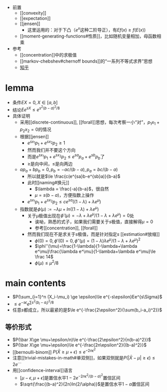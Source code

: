 - 前置
  - [[convexity]]
  - [[expectation]]
  - [[jensen]]
    - 这里运用的：对于下凸（$e^x$这种二阶导正），有$Ef(x)\ge f(E(x))$
  - [[moment-generating-functions#性质]]，比如随机变量相加，母函数相乘
- 参考
  - [[concentration]]中的求极值
  - [[markov-chebshev#chernoff bounds]]的“一系列不等式求界”思想
  - [知乎](https://zhuanlan.zhihu.com/p/573151917)
# lemma
- 条件$EX=0,X\in [a,b]$
- 结论$Ee^{sX}\le e^{s^2(b-a)^2/8}$
- 具体证明
  - 采用[[discrete-continuous]], [[forall]]思想，每次考察一小“对”，$p_1x_1+p_2x_2=0$的情况
  - 根据[[jensen]]
    - $e^{sx_1}p_1+e^{sx_2}p_2\ge 1$
    - 然而我们并不要这个方向
    - 而是$e^{sx_1}p_1+e^{sx_2}p_2\le e^{sa}p_a+e^{sb}p_b$了
    - $\ge$是向中间，$\le$是向两边
  - $ap_a+bp_b=0,p_b=-ac/(b-a),p_a=bc/(b-a)$
    - 所以就是$\le \frac{c(e^{sa}b-e^{sb}a)}{b-a}$
    - 此时[[naming#换元]]
      - $\lambda = \frac{-a}{b-a}$，很自然
      - $\mu = s(b-a)$，方便指数上操作
    - $e^{sx_1}p_1+e^{sx_2}p_2\le ce^{sa}((1-\lambda)+\lambda e^\mu)$
  - 指数就是$\phi(\mu):=-\lambda\mu+ln((1-\lambda)+\lambda e^\mu)$
    - 关于$\mu$极值出现在$\phi'(\mu)=-\lambda +\lambda e^\mu/(1-\lambda+\lambda e^\mu)=0$处
      - 诶呦，熟悉的式子，如果我们需要关于$s$极值，直接解得$\mu = 0$
      - 参考[[concentration]], [[forall]]
    - 然而我们现在不是求关于$s$极值，而是针对指定$s$ [[estimation#放缩]]
      - $\phi(0)=0,\phi'(0)=0,\phi''(\mu)=(1-\lambda)\lambda e^\mu/(1-\lambda+\lambda e^\mu)^2$
      - $\phi''(\mu)=\frac{1-\lambda}{1-\lambda+\lambda e^\mu}\frac{\lambda e^\mu}{1-\lambda+\lambda e^\mu}\le \frac 14$
      - $\phi(\mu )\le \mu^2/8$
# main contents
- $P(\sum_{i=1}^n (X_i-\mu_i) \ge \epsilon)\le e^{-s\epsilon}Ee^{s\Sigma}$
- $\le e^{-s\epsilon}e^{\sum s^2(b_i-a_i)^2/8}$
- 任意$s$都成立，所以最紧的是$\le e^{-\frac{2\epsilon^2}{\sum(b_i-a_i)^2}}$
## 等价形式
- $P(\bar X\ge \mu+\epsilon/n)\le e^{-\frac{2\epsilon^2}{n(b-a)^2}}$
- $P(\bar X\ge \mu+\epsilon)\le e^{-\frac{2n\epsilon^2}{(b-a)^2}}$
- [[bernoulli-binom]] $P(\bar X\ge \mu+\epsilon) \le e^{-2n\epsilon^2}$
- 注意[[trivial-mistakes-in-math#单双侧]]，如果双侧就是$P(|\bar X-\mu|\ge \epsilon)\le 2e^{\cdots}$
- 用[[confidence-interval]]语言
  - $[\mu - \epsilon,\mu+\epsilon]$是置信水平$1-2e^{-2n\epsilon^2/(b-a)^2}$置信区间
  - $\sqrt{\frac{(b-a)^2}{2n}ln(2/\alpha)}$是置信水平$1-\alpha$置信区间